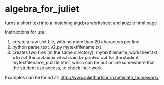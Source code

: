 # algebra_for_juliet
turns a short text into a matching algebra worksheet and puzzle html page

Instructions for use:
1) create a raw text file, with no more than 20 characters per line
2) python parse_text_v2.py mytextfilename.txt
3) creates two files (in the same directory):
    mytextfilename_worksheet.txt, a list of the problems which can be printed out for the student
    mytextfilename_puzzle.html, which can be put online somewhere that the student can access, to check their work

Examples can be found at:
http://www.juliethartshorn.net/math_homework/

